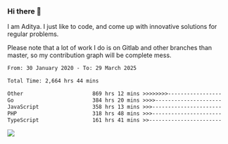 ### Hi there 👋

I am Aditya. I just like to code, and come up with innovative solutions for regular problems.

Please note that a lot of work I do is on Gitlab and other branches than master, so my contribution graph will be complete mess.

<!--START_SECTION:waka-->

```txt
From: 30 January 2020 - To: 29 March 2025

Total Time: 2,664 hrs 44 mins

Other                      869 hrs 12 mins >>>>>>>>-----------------   32.62 %
Go                         384 hrs 20 mins >>>>---------------------   14.42 %
JavaScript                 358 hrs 13 mins >>>----------------------   13.44 %
PHP                        318 hrs 48 mins >>>----------------------   11.96 %
TypeScript                 161 hrs 41 mins >>-----------------------   06.07 %
```

<!--END_SECTION:waka-->

![](https://komarev.com/ghpvc/?username=BrainBuzzer)
